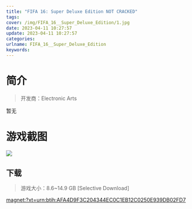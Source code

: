 ```yaml
---
title: "FIFA 16: Super Deluxe Edition NOT CRACKED"
tags: 
cover: /img/FIFA_16__Super_Deluxe_Edition/1.jpg
date: 2023-04-11 10:27:57
update: 2023-04-11 10:27:57
categories: 
urlname: FIFA_16__Super_Deluxe_Edition
keywords: 
---
```

# 简介

> 开发商：Electronic Arts

暂无

# 游戏截图

![](/img/FIFA_16__Super_Deluxe_Edition/2.jpg)


## 下载

> 游戏大小：8.6~14.9 GB [Selective Download]

[magnet:?xt=urn:btih:AFA4D9F3C204344EC0C1EB12C0250E939DB02FD7](magnet:?xt=urn:btih:AFA4D9F3C204344EC0C1EB12C0250E939DB02FD7)